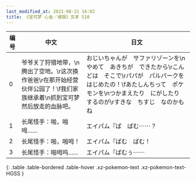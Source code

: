 ```yaml
---
last_modified_at: 2021-08-21 16:02
title: 《宝可梦 心金／魂银》文本 510
---
```

| 编号 | 中文 | 日文 |
| ---- | ---- | ---- |
| 0 | 爷爷关了狩猎地带，\n腾出了空地。\r这次换作爸爸\r在那开始经营伙伴公园了！\f我们家族继承着\n抓到宝可梦然后放走的血脉吧。 | おじいちゃんが　サファリゾーンを\nやめて　あきちが　できたから\rこんどは　そこで\rパパが　パルパークを　はじめたの！\fあたしんちって　ポケモンを\nつかまえたり　にがしたり　するのが\rすきな　ちすじ　なのかもね |
| 1 | 长尾怪手：啪，啪呣…… | エイパム『ぱ　ぱむ⋯⋯？ |
| 2 | 长尾怪手：啪，啪呣！ | エイパム『ぱむ　ぱむ！ |
| 3 | 长尾怪手：啪呣呜…… | エイパム『ぱむぅ⋯⋯ |
{: .table .table-bordered .table-hover .xz-pokemon-text .xz-pokemon-text-HGSS }